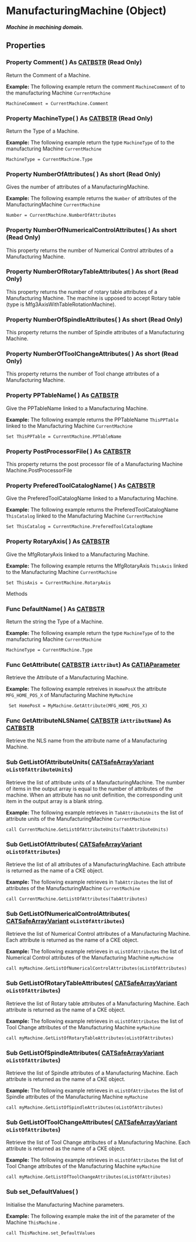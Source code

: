 # ManufacturingMachine (Object)

**_Machine in machining domain._**

## Properties

### Property **Comment**( ) As [CATBSTR](../System/typedef_CATBSTR_8129.md) (Read Only)

Return the Comment of a Machine.

**Example:**     The following example return the comment `MachineComment` of to the manufacturing Machine `CurrentMachine`

```VBScript
MachineComment = CurrentMachine.Comment

```

### Property **MachineType**( ) As [CATBSTR](../System/typedef_CATBSTR_8129.md) (Read Only)

Return the Type of a Machine.

**Example:**     The following example return the type `MachineType` of to the manufacturing Machine `CurrentMachine`

```VBScript
MachineType = CurrentMachine.Type

```

### Property **NumberOfAttributes**( ) As short (Read Only)

Gives the number of attributes of a ManufacturingMachine.

**Example:**     The following example returns the `Number` of attributes of the ManufacturingMachine `CurrentMachine`

```VBScript
Number = CurrentMachine.NumberOfAttributes

```

### Property **NumberOfNumericalControlAttributes**( ) As short (Read Only)

This property returns the number of Numerical Control attributes of a Manufacturing Machine.  
### Property **NumberOfRotaryTableAttributes**( ) As short (Read Only)

This property returns the number of rotary table attributes of a Manufacturing Machine. The machine is upposed to accept Rotary table (type is Mfg3AxisWithTableRotationMachine).  
### Property **NumberOfSpindleAttributes**( ) As short (Read Only)

This property returns the number of Spindle attributes of a Manufacturing Machine.  
### Property **NumberOfToolChangeAttributes**( ) As short (Read Only)

This property returns the number of Tool change attributes of a Manufacturing Machine.  
### Property **PPTableName**( ) As [CATBSTR](../System/typedef_CATBSTR_8129.md)

Give the PPTableName linked to a Manufacturing Machine.

**Example:**     The following example returns the PPTableName `ThisPPTable` linked to the Manufacturing Machine `CurrentMachine`

```VBScript
Set ThisPPTable = CurrentMachine.PPTableName

```

### Property **PostProcessorFile**( ) As [CATBSTR](../System/typedef_CATBSTR_8129.md)

This property returns the post processor file of a Manufacturing Machine Machine.PostProcessorFile  
### Property **PreferedToolCatalogName**( ) As [CATBSTR](../System/typedef_CATBSTR_8129.md)

Give the PreferedToolCatalogName linked to a Manufacturing Machine.

**Example:**     The following example returns the PreferedToolCatalogName `ThisCatalog` linked to the Manufacturing Machine `CurrentMachine`

```VBScript
Set ThisCatalog = CurrentMachine.PreferedToolCatalogName

```

### Property **RotaryAxis**( ) As [CATBSTR](../System/typedef_CATBSTR_8129.md)

Give the MfgRotaryAxis linked to a Manufacturing Machine.

**Example:**     The following example returns the MfgRotaryAxis `ThisAxis` linked to the Manufacturing Machine `CurrentMachine`

```VBScript
Set ThisAxis = CurrentMachine.RotaryAxis

```

Methods

### Func **DefaultName**( ) As [CATBSTR](../System/typedef_CATBSTR_8129.md)

Return the string the Type of a Machine.

**Example:**     The following example return the type `MachineType` of to the manufacturing Machine `CurrentMachine`

```VBScript
MachineType = CurrentMachine.Type

```

### Func **GetAttribute**( [CATBSTR](../System/typedef_CATBSTR_8129.md)  `iAttribut`) As [CATIAParameter](../KnowledgeInterfaces/interface_Parameter_17963.md)

Retrieve the Attribute of a Manufacturing Machine.

**Example:**     The following example retreives in `HomePosX` the attribute `MFG_HOME_POS_X` of Manufacturing Machine `MyMachine`

```VBScript
 Set HomePosX = MyMachine.GetAttribute(MFG_HOME_POS_X)

```

### Func **GetAttributeNLSName**( [CATBSTR](../System/typedef_CATBSTR_8129.md)  `iAttributName`) As [CATBSTR](../System/typedef_CATBSTR_8129.md)

Retrieve the NLS name from the attribute name of a Manufacturing Machine.

### Sub **GetListOfAttributeUnits**( [CATSafeArrayVariant](../System/typedef_CATSafeArrayVariant_73843.md)  `oListOfAttributeUnits`)

Retrieve the list of attribute units of a ManufacturingMachine.
The number of items in the output array is equal to the number of attributes of the machine.
When an attribute has no unit definition, the corresponding unit item in the output array is a blank string.

**Example:**     The following example retrieves in `TabAttributeUnits` the list of attribute units of the ManufacturingMachine `CurrentMachine`

```VBScript
call CurrentMachine.GetListOfAttributeUnits(TabAttributeUnits)

```

### Sub **GetListOfAttributes**( [CATSafeArrayVariant](../System/typedef_CATSafeArrayVariant_73843.md)  `oListOfAttributes`)

Retrieve the list of all attributes of a ManufacturingMachine.
Each attribute is returned as the name of a CKE object.

**Example:**     The following example retrieves in `TabAttributes` the list of attributes of the ManufacturingMachine `CurrentMachine`

```VBScript
call CurrentMachine.GetListOfAttributes(TabAttributes)

```

### Sub **GetListOfNumericalControlAttributes**( [CATSafeArrayVariant](../System/typedef_CATSafeArrayVariant_73843.md)  `oListOfAttributes`)

Retrieve the list of Numerical Control attributes of a Manufacturing Machine.
Each attribute is returned as the name of a CKE object.

**Example:**     The following example retrieves in `oListOfAttributes` the list of Numerical Control attributes of the Manufacturing Machine `myMachine`

```VBScript
call myMachine.GetListOfNumericalControlAttributes(oListOfAttributes)

```

### Sub **GetListOfRotaryTableAttributes**( [CATSafeArrayVariant](../System/typedef_CATSafeArrayVariant_73843.md)  `oListOfAttributes`)

Retrieve the list of Rotary table attributes of a Manufacturing Machine.
Each attribute is returned as the name of a CKE object.

**Example:**     The following example retrieves in `oListOfAttributes` the list of Tool Change attributes of the Manufacturing Machine `myMachine`

```VBScript
call myMachine.GetListOfRotaryTableAttributes(oListOfAttributes)

```

### Sub **GetListOfSpindleAttributes**( [CATSafeArrayVariant](../System/typedef_CATSafeArrayVariant_73843.md)  `oListOfAttributes`)

Retrieve the list of Spindle attributes of a Manufacturing Machine.
Each attribute is returned as the name of a CKE object.

**Example:**     The following example retrieves in `oListOfAttributes` the list of Spindle attributes of the Manufacturing Machine `myMachine`

```VBScript
call myMachine.GetListOfSpindleAttributes(oListOfAttributes)

```

### Sub **GetListOfToolChangeAttributes**( [CATSafeArrayVariant](../System/typedef_CATSafeArrayVariant_73843.md)  `oListOfAttributes`)

Retrieve the list of Tool Change attributes of a Manufacturing Machine.
Each attribute is returned as the name of a CKE object.

**Example:**     The following example retrieves in `oListOfAttributes` the list of Tool Change attributes of the Manufacturing Machine `myMachine`

```VBScript
call myMachine.GetListOfToolChangeAttributes(oListOfAttributes)

```

### Sub **set_DefaultValues**( )

Initialise the Manufacturing Machine parameters.

**Example:**     The following example make the init of the parameter of the Machine `ThisMachine` .

```VBScript
call ThisMachine.set_DefaultValues

```